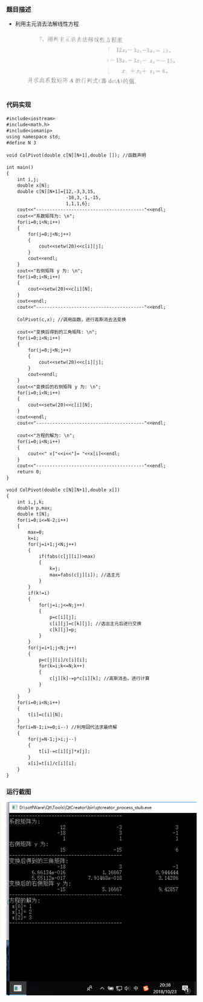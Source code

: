 ### 题目描述
* 利用主元消去法解线性方程

<div align="center"><img src="./img/利用主元消去法解线性方程.png"/></div>

### 代码实现

    #include<iostream>
    #include<math.h>
    #include<iomanip>
    using namespace std;
    #define N 3

    void ColPivot(double c[N][N+1],double []); //函数声明

    int main()
    {
        int i,j;
        double x[N];
        double c[N][N+1]={12,-3,3,15,
                          -18,3,-1,-15,
                          1,1,1,6};
        cout<<"----------------------------------------"<<endl;
        cout<<"系数矩阵为: \n";
        for(i=0;i<N;i++)
        {
            for(j=0;j<N;j++)
            {
                cout<<setw(20)<<c[i][j];
            }
            cout<<endl;
        }
        cout<<"右侧矩阵 y 为: \n";
        for(i=0;i<N;i++)
        {
            cout<<setw(20)<<c[i][N];
        }
        cout<<endl;
        cout<<"----------------------------------------"<<endl;

        ColPivot(c,x); //调用函数，进行高斯消去法变换

        cout<<"变换后得到的三角矩阵: \n";
        for(i=0;i<N;i++)
        {
            for(j=0;j<N;j++)
            {
                cout<<setw(20)<<c[i][j];
            }
            cout<<endl;
        }
        cout<<"变换后的右侧矩阵 y 为: \n";
        for(i=0;i<N;i++)
        {
            cout<<setw(20)<<c[i][N];
        }
        cout<<endl;
        cout<<"----------------------------------------"<<endl;

        cout<<"方程的解为: \n";
        for(i=0;i<N;i++)
        {
            cout<<" x["<<i<<"]= "<<x[i]<<endl;
        }
        cout<<"----------------------------------------"<<endl;
        return 0;
    }

    void ColPivot(double c[N][N+1],double x[])
    {
        int i,j,k;
        double p,max;
        double t[N];
        for(i=0;i<=N-2;i++)
        {
            max=0;
            k=i;
            for(j=i+1;j<N;j++)
            {
                if(fabs(c[j][i])>max)
                {
                    k=j;
                    max=fabs(c[j][i]); //选主元
                }
            }
            if(k!=i)
            {
                for(j=i;j<=N;j++)
                {
                    p=c[i][j];
                    c[i][j]=c[k][j]; //选出主元后进行交换
                    c[k][j]=p;
                }
            }
            for(j=i+1;j<N;j++)
            {
                p=c[j][i]/c[i][i];
                for(k=i;k<=N;k++)
                {
                    c[j][k]-=p*c[i][k]; //高斯消去，进行计算
                }
            }
        }
        for(i=0;i<N;i++)
        {
            t[i]=c[i][N];
        }
        for(i=N-1;i>=0;i--) //利用回代法求最终解
        {
            for(j=N-1;j>i;j--)
            {
                t[i]-=c[i][j]*x[j];
            }
            x[i]=t[i]/c[i][i];
        }
    }

### 运行截图

<div align="center"><img src="./img/利用主元消去法解线性方程运行截图.png"/></div>








